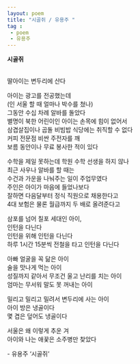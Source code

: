 ```yaml
---
layout: poem
title: "시골쥐 / 유용주 "
tag :
 - poem
 - 유용주
---
```



**시골쥐**  
<br>  



딸아이는 변두리에 산다  

아이는 광고를 전공했는데   
(인 서울 할 때 얼마나 박수를 쳤나)  
그동안 수십 차례 알바를 돌았다  
별명이 북한 어린이인 아이는 손목에 힘이 없어서  
삼겹살집이나 곱돌 비빔밥 식당에는 취직할 수 없다  
커피 전문점 비싼 주전자를 깨  
보름 동안이나 무료 봉사한 적이 있다  

수학을 제일 못하는데 학원 수학 선생을 하지 않나  
최근 사우나 알바를 할 때는  
수건과 가운을 나눠주는 일이 주업무였다  
주인은 아이가 마음에 들었나보다  
잘하면 다음달부터 정식 직원으로 채용한다고  
4대 보험은 물론 월급까지 두 배로 올려준다고  

삼포를 넘어 칠포 세대인 아이,  
인턴을 다닌다  
인턴을 위해 인턴을 다닌다  
하루 1시간 15분씩 전철을 타고 인턴을 다닌다  

아빠 얼굴을 꼭 닮은 아이  
술을 맛나게 먹는 아이  
성질까지 같아서 무조건 울고 난리를 치는 아이  
엄마는 무서워 말도 못 꺼내는 아이  

밀리고 밀리고 밀려서 변두리에 사는 아이  
아이 방은 냉골이다  
몇 겹은 덮어도 냉골이다  

서울은 왜 이렇게 추운 겨   
아이와 나는 애꿎은 소주병만 찾았다    

\- 유용주 ‘시골쥐’                      
